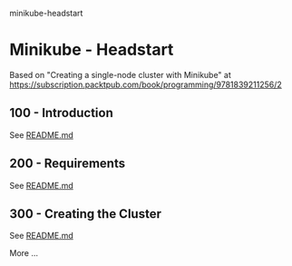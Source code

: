 minikube-headstart
# Minikube - Headstart

Based on "Creating a single-node cluster with Minikube" at https://subscription.packtpub.com/book/programming/9781839211256/2

## 100 - Introduction

See [README.md](./100/README.md)

## 200 - Requirements

See [README.md](./200/README.md)

## 300 - Creating the Cluster

See [README.md](./300/README.md)

More ...














